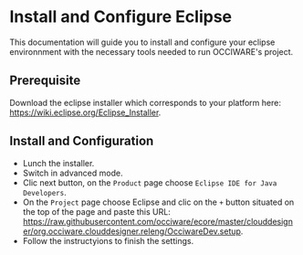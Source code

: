 Install and Configure Eclipse
=============================
This documentation will guide you to install and configure your eclipse environnment with the necessary tools needed to run OCCIWARE's project.

Prerequisite
------------
Download the eclipse installer which corresponds to your platform here: https://wiki.eclipse.org/Eclipse_Installer.

Install and Configuration
-------------------------
* Lunch the installer.
* Switch in advanced mode.
* Clic next button, on the `Product` page choose `Eclipse IDE for Java Developers`.
* On the `Project` page choose Eclipse and clic on the `+` button situated on the top of the page and paste this URL: https://raw.githubusercontent.com/occiware/ecore/master/clouddesigner/org.occiware.clouddesigner.releng/OcciwareDev.setup.
* Follow the instructyions to finish the settings.